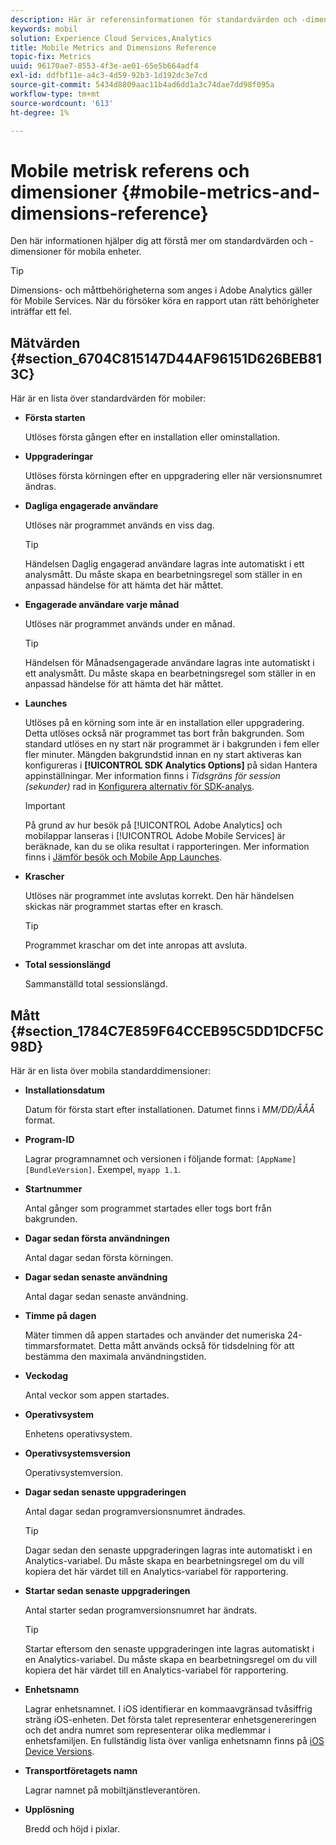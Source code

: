 ```yaml
---
description: Här är referensinformationen för standardvärden och -dimensioner för mobila enheter.
keywords: mobil
solution: Experience Cloud Services,Analytics
title: Mobile Metrics and Dimensions Reference
topic-fix: Metrics
uuid: 96170ae7-8553-4f3e-ae01-65e5b664adf4
exl-id: ddfbf11e-a4c3-4d59-92b3-1d192dc3e7cd
source-git-commit: 5434d8809aac11b4ad6dd1a3c74dae7dd98f095a
workflow-type: tm+mt
source-wordcount: '613'
ht-degree: 1%

---
```


# Mobile metrisk referens och dimensioner {#mobile-metrics-and-dimensions-reference}

Den här informationen hjälper dig att förstå mer om standardvärden och -dimensioner för mobila enheter.

>[!TIP]
>
>Dimensions- och måttbehörigheterna som anges i Adobe Analytics gäller för Mobile Services. När du försöker köra en rapport utan rätt behörigheter inträffar ett fel.

## Mätvärden {#section_6704C815147D44AF96151D626BEB813C}

Här är en lista över standardvärden för mobiler:

* **Första starten**

   Utlöses första gången efter en installation eller ominstallation.

* **Uppgraderingar**

   Utlöses första körningen efter en uppgradering eller när versionsnumret ändras.

* **Dagliga engagerade användare**

   Utlöses när programmet används en viss dag.

   >[!TIP]
   >
   >Händelsen Daglig engagerad användare lagras inte automatiskt i ett analysmått. Du måste skapa en bearbetningsregel som ställer in en anpassad händelse för att hämta det här måttet.

* **Engagerade användare varje månad**

   Utlöses när programmet används under en månad.

   >[!TIP]
   >Händelsen för Månadsengagerade användare lagras inte automatiskt i ett analysmått. Du måste skapa en bearbetningsregel som ställer in en anpassad händelse för att hämta det här måttet.

* **Launches**

   Utlöses på en körning som inte är en installation eller uppgradering. Detta utlöses också när programmet tas bort från bakgrunden. Som standard utlöses en ny start när programmet är i bakgrunden i fem eller fler minuter. Mängden bakgrundstid innan en ny start aktiveras kan konfigureras i **[!UICONTROL SDK Analytics Options]** på sidan Hantera appinställningar. Mer information finns i *Tidsgräns för session (sekunder)* rad in [Konfigurera alternativ för SDK-analys](/help/using/c-manage-app-settings/c-mob-confg-app/t-config-analytics/t-config-analytics.md).

   >[!IMPORTANT]
   >På grund av hur besök på [!UICONTROL Adobe Analytics] och mobilappar lanseras i [!UICONTROL Adobe Mobile Services] är beräknade, kan du se olika resultat i rapporteringen. Mer information finns i [Jämför besök och Mobile App Launches](https://helpx.adobe.com/analytics/kb/compare-visits-and-mobile-app-launches.html).

* **Krascher**

   Utlöses när programmet inte avslutas korrekt. Den här händelsen skickas när programmet startas efter en krasch.

   >[!TIP]
   >Programmet kraschar om det inte anropas att avsluta.

* **Total sessionslängd**

   Sammanställd total sessionslängd.

## Mått {#section_1784C7E859F64CCEB95C5DD1DCF5C98D}

Här är en lista över mobila standarddimensioner:

* **Installationsdatum**

   Datum för första start efter installationen. Datumet finns i *MM/DD/ÅÅÅ* format.

* **Program-ID**

   Lagrar programnamnet och versionen i följande format: `[AppName] [BundleVersion]`. Exempel, `myapp 1.1`.

* **Startnummer**

   Antal gånger som programmet startades eller togs bort från bakgrunden.

* **Dagar sedan första användningen**

   Antal dagar sedan första körningen.

* **Dagar sedan senaste användning**

   Antal dagar sedan senaste användning.

* **Timme på dagen**

   Mäter timmen då appen startades och använder det numeriska 24-timmarsformatet. Detta mått används också för tidsdelning för att bestämma den maximala användningstiden.

* **Veckodag**

   Antal veckor som appen startades.

* **Operativsystem**

   Enhetens operativsystem.

* **Operativsystemsversion**

   Operativsystemversion.

* **Dagar sedan senaste uppgraderingen**

   Antal dagar sedan programversionsnumret ändrades.

   >[!TIP]
   >
   >Dagar sedan den senaste uppgraderingen lagras inte automatiskt i en Analytics-variabel. Du måste skapa en bearbetningsregel om du vill kopiera det här värdet till en Analytics-variabel för rapportering.

* **Startar sedan senaste uppgraderingen**

   Antal starter sedan programversionsnumret har ändrats.

   >[!TIP]
   >
   >Startar eftersom den senaste uppgraderingen inte lagras automatiskt i en Analytics-variabel. Du måste skapa en bearbetningsregel om du vill kopiera det här värdet till en Analytics-variabel för rapportering.

* **Enhetsnamn**

   Lagrar enhetsnamnet. I iOS identifierar en kommaavgränsad tvåsiffrig sträng iOS-enheten. Det första talet representerar enhetsgenereringen och det andra numret som representerar olika medlemmar i enhetsfamiljen. En fullständig lista över vanliga enhetsnamn finns på [iOS Device Versions](/help/ios/reference/device-versions.md).

* **Transportföretagets namn**

   Lagrar namnet på mobiltjänstleverantören.

* **Upplösning**

   Bredd och höjd i pixlar.
